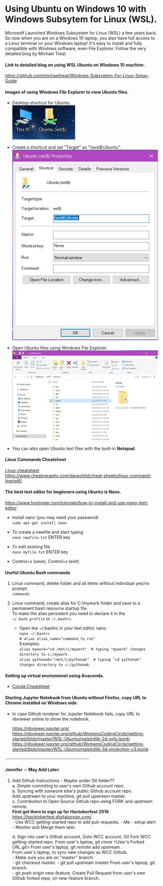 # Using Ubuntu on Windows 10 with Windows Subsytem for Linux (WSL).  

Microsoft Launched Windows Subsystem for Linux (WSL) a few years back. 
So now when you are on a Windows 10 laptop, you also have full access to a Linux terminal on your Windows laptop! 
It's easy to install and fully compatible with Windows software, even File Explorer.  Follow the very detailed blog by Michael Treat.

#### Link to detailed blog on using WSL Ubuntu on Windows 10 machine.  

https://github.com/michaeltreat/Windows-Subsystem-For-Linux-Setup-Guide  

  
#### Images of using Windows File Explorer to view Ubuntu files.  

 - Desktop shortcut for Ubuntu.  
   ![shortcuts](img-shortcut.jpg)  

     
 - Create a shortcut and set "Target" as "\\\wsl$\Ubuntu".  
   ![Shortcut Properties view](img-shortcut-properties.jpg)  

   
 - Open Ubuntu files using Windows File Explorer.   
   ![Ubuntu folder in File Explorer](img-file-explorer.jpg)    

   
 - You can also open Ubuntu text files with the built-in **Notepad**.  

#### Linux Commands Cheatsheet  

[Linux cheatsheet](davechild_linux-command-line.pdf)  
https://www.cheatography.com/davechild/cheat-sheets/linux-command-line/pdf/  

#### The best text editor for beginners using Ubuntu is Nano.  

https://www.hostinger.com/tutorials/how-to-install-and-use-nano-text-editor  

 - Install nano (you may need your password)   
   ```sudo apt-get install nano ```  
   
 - To create a newfile and start typing   
   ```nano newfile.txt``` ENTER key  

 - To edit existing file   
   ```nano myfile.txt``` ENTER key   
 
 - Control+s (save), Control+x (exit)  

#### Useful Ubuntu Bash commands  

 1. Linux command, delete folder and all items without individual yes/no prompt.  
    `commands`
 
 1. Linux command, create alias for C:\mywork folder and save to a permanent bash resource startup file.    
    To make the alias persistent you need to declare it in the `~/.bash_profile` or `~/.bashrc`.  
     * Open the ~/.bashrc in your text editor nano:  
       `nano ~/.bashrc`  
       `# alias alias_name="command_to_run" `  
       Examples:   
       `alias mywork="cd /mnt/c/mywork"  # typing "mywork" changes directory to c:/mywork.`  
       `alias pythonwk="/mnt/c/pythonwk"  # typing "cd pythonwk" changes directory to c:/pythonwk.`  

#### Setting up virtual environmnet using Anaconda. 
 - [Conda Cheatsheet](conda-cheatsheet.pdf)

#### Starting Jupyter Notebook from Ubuntu without Firefox, copy URL to Chrome installed on Windows side.  

 * In case Github renderer for Jupyter Notebook fails, copy URL to nbviewer online to show the notebook.  
 
    https://nbviewer.jupyter.org/  
    https://nbviewer.jupyter.org/github/WomensCodingCircle/getting-started/blob/master/WSL-Ubuntu/matplotlib-2d-only.ipynb  
    https://nbviewer.jupyter.org/github/WomensCodingCircle/getting-started/blob/master/WSL-Ubuntu/matplotlib-3d-projection-v3.ipynb  
   

\-------------------------------------------  

#### Jennifer -- May Add Later:  
 
 1. Add Github instructions - Maybe under Git folder??  
    a. Simple commiting to user's own Github account repo.  
    b. Syncing with someone else's public Github account repo.  
       Add upstream to your machine, git pull upstream master.   
    c. Contribution to Open Source Github repo using FORK and upstream remote.  
       **First get them to sign up for Hactoberfest 2019**
       https://hacktoberfest.digitalocean.com/  
        - Use WCC getting-started repo to add pull-requests. 
        - Me - setup alert - Monitor and Merge them later.  
        
    d. Sign into user's Github account, Goto WCC account, Git Fork WCC getting-started repo.
       From user's laptop, git clone <User's Forked URL.git>
       From user's laptop, git remote add upstream <WCC getting-started repo.git>.  
       From user's laptop, to sync new changes as WCC Github.  
        - Make sure you are on "master" branch.  
        -  git checkout master. 
        -  git pull upstream master
       From user's laptop, git branch <new-feature>.  
        - git push origin new-feature. 
       Create Pull Request from user's own Github forked repo, on new-feature branch.  
 

    
